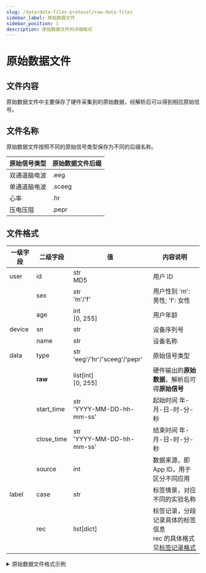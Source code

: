 ```yaml
---
slug: /data/data-files-protocol/raw-data-files
sidebar_label: 原始数据文件
sidebar_position: 1
description: 原始数据文件的详细格式
---
```


# 原始数据文件

## 文件内容

原始数据文件中主要保存了硬件采集到的原始数据，经解析后可以得到相应原始信号。

## 文件名称

原始数据文件按照不同的原始信号类型保存为不同的后缀名称。

| 原始信号类型 | 原始数据文件后缀 |
| --- | --- |
| 双通道脑电波 | .eeg |
| 单通道脑电波 | .sceeg |
| 心率 | .hr |
| 压电压阻 | .pepr |

## 文件格式

| 一级字段 | 二级字段 | 值 | 内容说明 |
| --- | --- | --- | --- |
| user | id | str<br/>MD5 | 用户 ID |
|  | sex | str<br/>'m'/'f' | 用户性别 'm': 男性; 'f': 女性 |
|  | age | int<br/>[0, 255] | 用户年龄 |
| device | sn | str | 设备序列号 |
|  | name | str | 设备名称 |
| data | type | str<br/>'eeg'/'hr'/'sceeg'/'pepr' | 原始信号类型 |
|  | **raw** | list[int]<br/>[0, 255] | 硬件输出的**原始数据**，解析后可得**原始信号** |
|  | start_time | str<br/>'YYYY-MM-DD-hh-mm-ss' | 起始时间 年-月-日-时-分-秒 |
|  | close_time | str<br/>'YYYY-MM-DD-hh-mm-ss' | 结束时间 年-月-日-时-分-秒 |
|  | source | int | 数据来源，即 App ID，用于区分不同应用 |
| label | case | str | 标签情景，对应不同的实验名称 |
|  | rec | list[dict] | 标签记录，分段记录具体的标签信息<br/>rec 的具体格式见[标签记录格式](./label-rec-format) |

<details>
<summary>原始数据文件格式示例</summary>

```json
{
    "user": {
        "id": "8**************************5c98c",   // 用户ID
        "sex": "m",                                 // 用户性别：男
        "age": 20                                   // 用户年龄：20岁
    },
    "device": {
        "sn": "C**********2"                        // 设备序列号
    },
    "data": {
        "type": "eeg",                              // 数据类型：双通道脑电波
        // highlight-next-line
        "raw": [0,0,119,7,236,...,136,214,58],      // 原始数据
        "start_time": "2019-08-18-09-36-59",        // 起始时间：2019年8月18日9时36分59秒
        "close_time": "2019-08-18-10-04-27",        // 结束时间：2019年8月18日10时4分27秒
        "source": 1                                 // 数据来源
    },
    "label": {
        "mode": "test",                             // 标签模式
        "case": "attention_experiment",             // 标签情景：注意力实验
        "rec": [                                    // 标签记录
                {                                   // 分段标签记录
                    "st": 0.0,                      // 分段起始时间
                    "et": 180.6,                    // 分段结束时间
                    "tag": {                        // 标签维度与标签值
                        "attention": "5",           // 专注程度：5
                        "task": "reading"           // 实验任务：阅读
                    },
                    "note": ["被试眨眼频繁"]         // 分段备注信息
                },
                ...
        ]
    }
}
```

</details>
